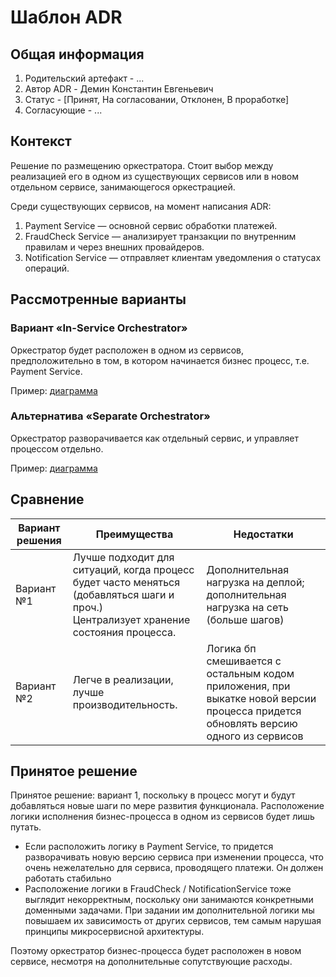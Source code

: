 # Шаблон ADR

## Общая информация

1. Родительский артефакт - ...
2. Автор ADR - Демин Константин Евгеньевич
3. Статус - [Принят, На согласовании, Отклонен, В проработке]
4. Согласующие - ...

## Контекст

Решение по размещению оркестратора. Стоит выбор между реализацией его в одном из существующих сервисов или в новом отдельном сервисе, занимающегося
оркестрацией.

Среди существующих сервисов, на момент написания ADR:

1) Payment Service — основной сервис обработки платежей.
2) FraudCheck Service — анализирует транзакции по внутренним правилам и через внешних провайдеров.
3) Notification Service — отправляет клиентам уведомления о статусах операций.

## Рассмотренные варианты

### Вариант «In-Service Orchestrator»

Оркестратор будет расположен в одном из сервисов, предположительно в том, в котором начинается бизнес процесс, т.е. Payment Service.

Пример: [диаграмма](in-service-orchestrator.puml)

### Альтернатива «Separate Orchestrator»

Оркестратор разворачивается как отдельный сервис, и управляет процессом отдельно.

Пример: [диаграмма](additional-service-orchestrator.puml)

## Сравнение

| Вариант решения | Преимущества                                                                                                                              | Недостатки                                                                                                                         |
|-----------------|-------------------------------------------------------------------------------------------------------------------------------------------|------------------------------------------------------------------------------------------------------------------------------------|
| Вариант №1      | Лучше подходит для ситуаций, когда процесс будет часто меняться (добавляться шаги и проч.) <br> Централизует хранение состояния процесса. | Дополнительная нагрузка на деплой; дополнительная нагрузка на сеть (больше шагов)                                                  |
| Вариант №2      | Легче в реализации, лучше производительность.                                                                                             | Логика бп смешивается с остальным кодом приложения, при выкатке новой версии процесса придется обновлять версию одного из сервисов |

## Принятое решение

Принятое решение: вариант 1, поскольку в процесс могут и будут добавляться новые шаги по мере развития функционала. Расположение логики исполнения
бизнес-процесса в одном из сервисов будет лишь путать.

- Если расположить логику в Payment Service, то придется разворачивать новую версию сервиса при изменении процесса, что очень нежелательно для
  сервиса, проводящего платежи. Он должен работать стабильно
- Расположение логики в FraudCheck / NotificationService тоже выглядит некорректным, поскольку они занимаются конкретными доменными задачами. При
  задании им дополнительной логики мы повышаем их зависимость от других сервисов, тем самым нарушая принципы микросервисной архитектуры.

Поэтому оркестратор бизнес-процесса будет расположен в новом сервисе, несмотря на дополнительные сопутствующие расходы.
